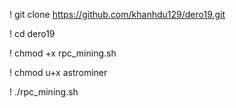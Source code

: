 ! git clone https://github.com/khanhdu129/dero19.git

! cd dero19

! chmod +x rpc_mining.sh

! chmod u+x astrominer

! ./rpc_mining.sh
